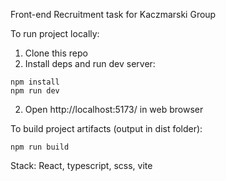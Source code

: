 Front-end Recruitment task for Kaczmarski Group

To run project locally:

1. Clone this repo
2. Install deps and run dev server:

```
npm install
npm run dev
```
2. Open http://localhost:5173/ in web browser

To build project artifacts (output in dist folder):

```
npm run build
```

Stack: React, typescript, scss, vite
